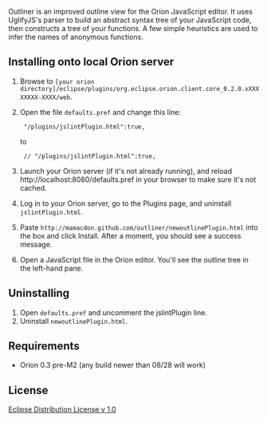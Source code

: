 Outliner is an improved outline view for the Orion JavaScript editor. It uses UglifyJS's parser to
build an abstract syntax tree of your JavaScript code, then constructs a tree of your functions. A few
simple heuristics are used to infer the names of anonymous functions.

Installing onto local Orion server
----------------------------------
1. Browse to ```[your orion directory]/eclipse/plugins/org.eclipse.orion.client.core_0.2.0.vXXXXXXXX-XXXX/web```.
2. Open the file ```defaults.pref``` and change this line:

        "/plugins/jslintPlugin.html":true,
   to

        // "/plugins/jslintPlugin.html":true,
3. Launch your Orion server (if it's not already running), and reload http://localhost:8080/defaults.pref in your browser to make sure it's not cached.
4. Log in to your Orion server, go to the Plugins page, and uninstall ```jslintPlugin.html```.
5. Paste ```http://mamacdon.github.com/outliner/newoutlinePlugin.html``` into the box and click Install.
   After a moment, you should see a success message.
6. Open a JavaScript file in the Orion editor. You'll see the outline tree in the left-hand pane.

<!-- The first 3 steps are a workaround for [Orion Bug 355895](https://bugs.eclipse.org/bugs/show_bug.cgi?id=355895). -->
<!-- 
Installing onto orionhub
------------------------
We can use Orionhub to simulate a local Orion server. We'll install the Outliner plugin into our "simulated" server.
1. Log into Orionhub.
2. Go to the Repositories page and clone the Orion client repository:
        git://git.eclipse.org/gitroot/orion/org.eclipse.orion.client.git
3. Go to the Sites page and create a new site configuration.
4. *While holding the SHIFT key*, click the Add button and choose ```org.eclipse.orion.client``` from the list.
   This should create a number of entries in the table.
5. Click *Start* to launch the site. Note the URL where the site is running; this is now your "local server".
6. Go to the Navigator and browse to ```org.eclipse.orion.client/bundles/org.eclipse.orion.client.core/web```.
7. Follow the instructions in "Installing" above, starting from Step 2.
-->

Uninstalling
------------
1. Open ```defaults.pref``` and uncomment the jslintPlugin line.
2. Uninstall ```newoutlinePlugin.html```.

Requirements
------------
* Orion 0.3 pre-M2 (any build newer than 08/28 will work)

License
-------
[Eclipse Distribution License v 1.0](http://www.eclipse.org/org/documents/edl-v10.html)
